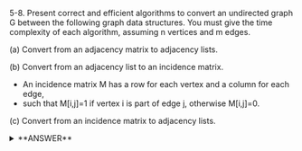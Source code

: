 ﻿5-8. Present correct and efficient algorithms to convert an undirected graph G between the following graph data structures. You must give the time complexity of each algorithm, assuming n vertices and m edges.

(a) Convert from an adjacency matrix to adjacency lists.

(b) Convert from an adjacency list to an incidence matrix. 
  - An incidence matrix M has a row for each vertex and a column for each edge,
  - such that M[i,j]=1 if vertex i is part of edge j, otherwise M[i,j]=0.

(c) Convert from an incidence matrix to adjacency lists.

<details>
<summary>**ANSWER**</summary>
  <p>

  [Answer Here](../../Ch05_Answers/AnswersToQuestions/AQ_08_ConvertBetweenDataStructures.cs)

  </p>
</details>